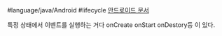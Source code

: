 #language/java/Android #lifecycle 
[안드로이드 문서]( https://developer.android.com/guide/components/activities/activity-lifecycle )

특정 상태에서 이벤트를 실행하는 거다
onCreate onStart onDestory등 이 있다.

